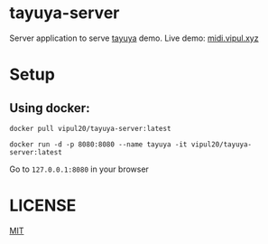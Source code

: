 # tayuya-server

Server application to serve [tayuya](https://github.com/vipul-sharma/tayuya) demo.
Live demo: [midi.vipul.xyz](http://midi.vipul.xyz)

# Setup

## Using docker:

`docker pull vipul20/tayuya-server:latest`

`docker run -d -p 8080:8080 --name tayuya -it vipul20/tayuya-server:latest`

Go to `127.0.0.1:8080` in your browser

# LICENSE

[MIT](https://github.com/vipul-sharma20/tayuya-server/blob/master/)
